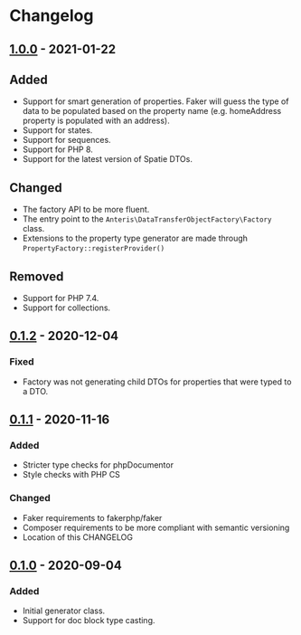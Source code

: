 # Changelog

## [1.0.0] - 2021-01-22

## Added
- Support for smart generation of properties. Faker will guess the type of data to be populated based on the property name (e.g. homeAddress property is populated with an address).
- Support for states.
- Support for sequences.
- Support for PHP 8.
- Support for the latest version of Spatie DTOs.

## Changed
- The factory API to be more fluent.
- The entry point to the `Anteris\DataTransferObjectFactory\Factory` class.
- Extensions to the property type generator are made through `PropertyFactory::registerProvider()`

## Removed
- Support for PHP 7.4.
- Support for collections.

## [0.1.2] - 2020-12-04
### Fixed
- Factory was not generating child DTOs for properties that were typed to a DTO.

## [0.1.1] - 2020-11-16
### Added
- Stricter type checks for phpDocumentor
- Style checks with PHP CS

### Changed
- Faker requirements to fakerphp/faker
- Composer requirements to be more compliant with semantic versioning
- Location of this CHANGELOG

## [0.1.0] - 2020-09-04
### Added
- Initial generator class.
- Support for doc block type casting.

[1.0.0]: https://github.com/anteris-dev/data-transfer-object-factory/compare/v0.1.2...v1.0.0
[0.1.2]: https://github.com/anteris-dev/data-transfer-object-factory/compare/v0.1.1...v0.1.2
[0.1.1]: https://github.com/anteris-dev/data-transfer-object-factory/compare/v0.1.0...v0.1.1
[0.1.0]: https://github.com/anteris-dev/data-transfer-object-factory/releases/tag/v0.1.0

